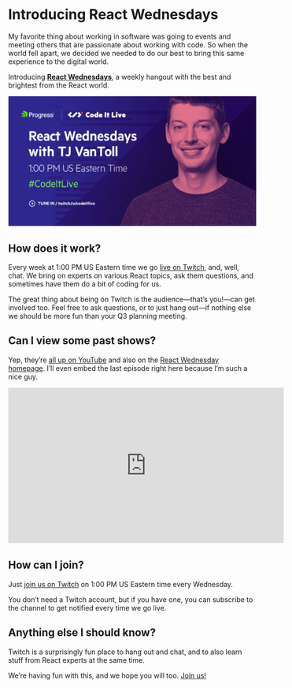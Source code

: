 # Introducing React Wednesdays

My favorite thing about working in software was going to events and meeting others that are passionate about working with code. So when the world fell apart, we decided we needed to do our best to bring this same experience to the digital world.

Introducing [**React Wednesdays**](https://www.telerik.com/react-wednesdays), a weekly hangout with the best and brightest from the React world.

![](banner.png)

## How does it work?

Every week at 1:00 PM US Eastern time we go [live on Twitch](https://www.twitch.tv/codeitlive), and, well, chat. We bring on experts on various React topics, ask them questions, and sometimes have them do a bit of coding for us.

The great thing about being on Twitch is the audience—that’s you!—can get involved too. Feel free to ask questions, or to just hang out—if nothing else we should be more fun than your Q3 planning meeting.

## Can I view some past shows?

Yep, they’re [all up on YouTube](https://www.youtube.com/playlist?list=PLLGlTD7u3kMr6E8-P6r0MkekUcAqNV0X9) and also on the [React Wednesday homepage](https://www.telerik.com/react-wednesdays). I’ll even embed the last episode right here because I’m such a nice guy.

<iframe width="560" height="315" src="https://www.youtube.com/embed/rRPWxl7s4O8" frameborder="0" allow="accelerometer; autoplay; encrypted-media; gyroscope; picture-in-picture" allowfullscreen></iframe>

## How can I join?

Just [join us on Twitch](https://www.twitch.tv/codeitlive) on 1:00 PM US Eastern time every Wednesday.

You don’t need a Twitch account, but if you have one, you can subscribe to the channel to get notified every time we go live.

## Anything else I should know?

Twitch is a surprisingly fun place to hang out and chat, and to also learn stuff from React experts at the same time.

We’re having fun with this, and we hope you will too. [Join us!](https://www.twitch.tv/codeitlive)

